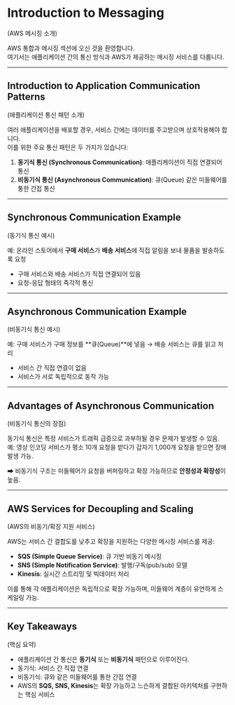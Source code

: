 # Introduction to Messaging  
(AWS 메시징 소개)

AWS 통합과 메시징 섹션에 오신 것을 환영합니다.  
여기서는 애플리케이션 간의 통신 방식과 AWS가 제공하는 메시징 서비스를 다룹니다.  

---

## Introduction to Application Communication Patterns  
(애플리케이션 통신 패턴 소개)

여러 애플리케이션을 배포할 경우, 서비스 간에는 데이터를 주고받으며 상호작용해야 합니다.  
이를 위한 주요 통신 패턴은 두 가지가 있습니다:

1. **동기식 통신 (Synchronous Communication)**: 애플리케이션이 직접 연결되어 통신  
2. **비동기식 통신 (Asynchronous Communication)**: 큐(Queue) 같은 미들웨어를 통한 간접 통신  

---

## Synchronous Communication Example  
(동기식 통신 예시)

예: 온라인 스토어에서 **구매 서비스**가 **배송 서비스**에 직접 알림을 보내 물품을 발송하도록 요청  
- 구매 서비스와 배송 서비스가 직접 연결되어 있음  
- 요청-응답 형태의 즉각적 통신  

---

## Asynchronous Communication Example  
(비동기식 통신 예시)

예: 구매 서비스가 구매 정보를 **큐(Queue)**에 넣음 → 배송 서비스는 큐를 읽고 처리  
- 서비스 간 직접 연결이 없음  
- 서비스가 서로 독립적으로 동작 가능  

---

## Advantages of Asynchronous Communication  
(비동기식 통신의 장점)

동기식 통신은 특정 서비스가 트래픽 급증으로 과부하될 경우 문제가 발생할 수 있음.  
예: 영상 인코딩 서비스가 평소 10개 요청을 받다가 갑자기 1,000개 요청을 받으면 장애 발생 가능.  

➡ 비동기식 구조는 미들웨어가 요청을 버퍼링하고 확장 가능하므로 **안정성과 확장성**이 높음.  

---

## AWS Services for Decoupling and Scaling  
(AWS의 비동기/확장 지원 서비스)

AWS는 서비스 간 결합도를 낮추고 확장을 지원하는 다양한 메시징 서비스를 제공:  

- **SQS (Simple Queue Service)**: 큐 기반 비동기 메시징  
- **SNS (Simple Notification Service)**: 발행/구독(pub/sub) 모델  
- **Kinesis**: 실시간 스트리밍 및 빅데이터 처리  

이를 통해 각 애플리케이션은 독립적으로 확장 가능하며, 미들웨어 계층이 유연하게 스케일링 가능.  

---

## Key Takeaways  
(핵심 요약)

- 애플리케이션 간 통신은 **동기식** 또는 **비동기식** 패턴으로 이루어진다.  
- 동기식: 서비스 간 직접 연결  
- 비동기식: 큐와 같은 미들웨어를 통한 간접 연결  
- AWS의 **SQS, SNS, Kinesis**는 확장 가능하고 느슨하게 결합된 아키텍처를 구현하는 핵심 서비스  

